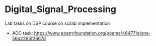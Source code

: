 # Digital_Signal_Processing
Lab tasks on DSP course on scilab implementation
- ADC task: https://www.poetryfoundation.org/poems/46477/alone-56d2265f2667d
